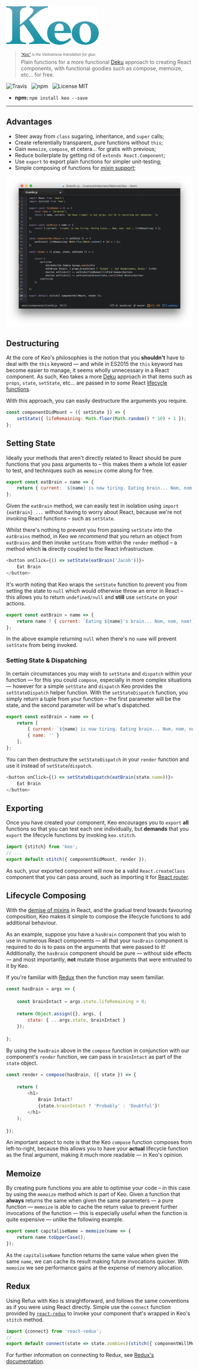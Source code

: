 <img src="media/logo.png" alt="Keo" width="250" />

> <sub><sup>*["Keo"](https://vi.wikipedia.org/wiki/Keo) is the Vietnamese translation for glue.*</sup></sub><br />
> Plain functions for a more functional [Deku](https://github.com/dekujs/deku) approach to creating React components, with functional goodies such as compose, memoize, etc... for free.

![Travis](http://img.shields.io/travis/Wildhoney/Keo.svg?style=flat-square)
&nbsp;
![npm](http://img.shields.io/npm/v/keo.svg?style=flat-square)
&nbsp;
![License MIT](http://img.shields.io/badge/License-MIT-lightgrey.svg?style=flat-square)

* **npm:** `npm install keo --save`

---

## Advantages

* Steer away from `class` sugaring, inheritance, and `super` calls;
* Create referentially transparent, pure functions without `this`;
* Gain `memoize`, `compose`, et cetera... for gratis with previous;
* Reduce boilerplate by getting rid of `extends React.Component`;
* Use `export` to export plain functions for simpler unit-testing;
* Simple composing of functions for [*mixin* support](https://github.com/dekujs/deku/issues/174);

<img src="media/screenshot.png" />

## Destructuring

At the core of Keo's philosophies is the notion that you **shouldn't** have to deal with the `this` keyword &mdash; and while in ES2015 the `this` keyword has become easier to manage, it seems wholly unnecessary in a React component. As such, Keo takes a more [Deku](https://github.com/dekujs/deku) approach in that items such as `props`, `state`, `setState`, etc... are passed in to *some* React [lifecycle functions](https://facebook.github.io/react/docs/component-specs.html).

With this approach, you can easily destructure the arguments you require.

```javascript
const componentDidMount = ({ setState }) => {
    setState({ lifeRemaining: Math.floor(Math.random() * 10) + 1 });
};
```

## Setting State

Ideally your methods that aren't directly related to React should be pure functions that you pass arguments to &ndash; this makes them a whole lot easier to test, and techniques such as `memoize` come along for free.

```javascript
export const eatBrain = name => {
    return { current: `${name} is now tiring. Eating brain... Nom, nom, nom!` };
};
```

Given the `eatBrain` method, we can easily test in isolation using `import {eatBrain} ...` without having to worry about React, because we're not invoking React functions &ndash; such as `setState`.

Whilst there's nothing to prevent you from passing `setState` into the `eatBrains` method, in Keo we *recommend* that you return an object from `eatBrains` and then invoke `setState` from within the `render` method &ndash; a method which **is** directly coupled to the React infrastructure.

```javascript
<button onClick={() => setState(eatBrain('Jacob'))}>
    Eat Brain
</button>
```

It's worth noting that Keo wraps the `setState` function to prevent you from setting the state to `null` which would otherwise throw an error in React &ndash; this allows you to return `undefined/null` and **still** use `setState` on your actions.

```javascript
export const eatBrain = name => {
    return name ? { current: `Eating ${name}'s brain... Nom, nom, nom!` } : null;
};
```

In the above example returning `null` when there's no `name` will prevent `setState` from being invoked.

### Setting State & Dispatching

In certain circumstances you may wish to `setState` and `dispatch` within your function &mdash; for this you could `compose`, especially in more complex situations &mdash; however for a simple `setState` and `dispatch` Keo provides the `setStateDispatch` helper function. With the `setStateDispatch` function, you simply return a tuple from your function &ndash; the first parameter will be the state, and the second parameter will be what's dispatched.

```javascript
export const eatBrain = name => {
    return [
        { current: `${name} is now tiring. Eating brain... Nom, nom, nom!`, lifeRemaining: 0 },
        { name: '' }
    ];
};
```

You can then destructure the `setStateDispatch` in your `render` function and use it instead of `setState`/`dispatch`.

```javascript
<button onClick={() => setStateDispatch(eatBrain(state.name))}>
    Eat Brain
</button>
```

## Exporting

Once you have created your component, Keo encourages you to `export` **all** functions so that you can test each one individually, but **demands** that you `export` the lifecycle functions by invoking `keo.stitch`.

```javascript
import {stitch} from 'keo';
// ...
export default stitch({ componentDidMount, render });
```

As such, your exported component will now be a valid `React.createClass` component that you can pass around, such as importing it for [React router](https://github.com/rackt/react-router).

## Lifecycle Composing

With the [demise of mixins](https://medium.com/@dan_abramov/mixins-are-dead-long-live-higher-order-components-94a0d2f9e750#.dfr92o4yg) in React, and the gradual trend towards favouring composition, Keo makes it simple to compose the lifecycle functions to add additional behaviour.

As an example, suppose you have a `hasBrain` component that you wish to use in numerous React components &mdash; all that your `hasBrain` component is required to do is to pass on the arguments that were passed to it! Additionally, the `hasBrain` component should be pure &mdash; without side effects &mdash; and most importantly, **not** mutate those arguments that were entrusted to it by Keo.

If you're familiar with [Redux](https://github.com/rackt/redux) then the function may seem familiar.

```javascript
const hasBrain = args => {

    const brainIntact = args.state.lifeRemaining > 0;

    return Object.assign({}, args, {
        state: { ...args.state, brainIntact }
    });

};
```

By using the `hasBrain` above in the `compose` function in conjunction with our component's `render` function, we can pass in `brainIntact` as part of the `state` object.

```javascript
const render = compose(hasBrain, ({ state }) => {

    return (
        <h1>
            Brain Intact?
            {state.brainIntact ? 'Probably' : 'Doubtful'}!
        </h1>
    );

});
```

An important aspect to note is that the Keo `compose` function composes from left-to-right, because this allows you to have your **actual** lifecycle function as the final argument, making it much more readable &mdash; in Keo's opinion.

## Memoize

By creating pure functions you are able to optimise your code &ndash; in this case by using the `memoize` method which is part of Keo. Given a function that **always** returns the same when given the same parameters &mdash; a pure function &mdash; `memoize` is able to cache the return value to prevent further invocations of the function &mdash; this is especially useful when the function is quite expensive &mdash; unlike the following example.

```javascript
export const capitaliseName = memoize(name => {
    return name.toUpperCase();
});
```

As the `capitaliseName` function returns the same value when given the same `name`, we can cache its result making future invocations quicker. With `memoize` we see performance gains at the expense of memory allocation.

## Redux

Using Refux with Keo is straightforward, and follows the same conventions as if you were using React directly. Simple use the `connect` function provided by [`react-redux`](https://github.com/rackt/react-redux) to invoke your component that's wrapped in Keo's `stitch` method.

```javascript
import {connect} from 'react-redux';
// ...
export default connect(state => state.zombies)(stitch({ componentWillMount, render }));
```

For further information on connecting to Redux, see [Redux's documentation](http://rackt.org/redux/docs/basics/UsageWithReact.html).
